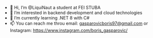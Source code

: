 - 👋 Hi, I’m @LiquiNaut a student at FEI STUBA 
- 👀 I’m interested in backend development and cloud technologies
- 🌱 I’m currently learning .NET 8 with C#
- 📫 You can reach me throu email: gasparovicboris97@gmail.com or Instagram: https://www.instagram.com/boris_gasparovic/

<!---
LiquiNaut/LiquiNaut is a ✨ special ✨ repository because its `README.md` (this file) appears on your GitHub profile.
You can click the Preview link to take a look at your changes.
--->
